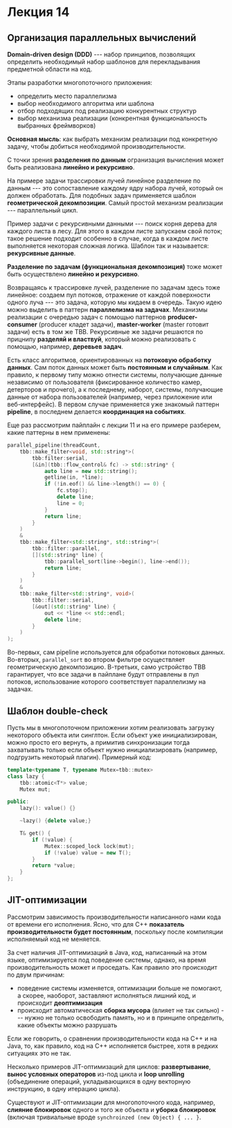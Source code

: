 # Лекция 14

## Организация параллельных вычислений

**Domain-driven design (DDD)** --- набор принципов, позволящих определить необходимый набор шаблонов для перекладывания предметной области на код.

Этапы разработки многопоточного приложения:
- определить место параллелизма
- выбор необходимого алгоритма или шаблона
- отбор подходящих под реализацию конкурентных структур
- выбор механизма реализации (конкрентная функциональность выбранных фреймворков)

**Основная мысль**: как выбрать механизм реализации под конкретную задачу, чтобы добиться необходимой производительности.

С точки зрения **разделения по данным** огранизация вычисления может быть реализована **линейно и рекурсивно**.

На примере задачи трассировки лучей линейное разделение по данным --- это сопоставление каждому ядру набора лучей, который он должен обработать. Для подобных задач применяется шаблон **геометрической декомпозиции**. Самый простой механизм реализации --- параллельный цикл.

Пример задачи с рекурсивными данными --- поиск корня дерева для каждого листа в лесу. Для этого в каждом листе запускаем свой поток; такое решение подходит особенно в случае, когда в каждом листе выполняется некоторая сложная логика. Шаблон так и называется: **рекурсивные данные**.

**Разделение по задачам (функциональная декомпозиция)** тоже может быть осуществлено **линейно и рекурсивно**.

Возвращаясь к трассировке лучей, разделение по задачам здесь тоже линейное: создаем пул потоков, отражение от каждой поверхности одного луча --- это задача, которую мы кидаем в очередь. Такую идею можно выделить в паттерн **параллелизма на задачах**. Механизмы реализации с очередью задач с помощью паттернов **producer-consumer** (producer кладет задачи), **master-worker** (master готовит задачи) есть в том же TBB. Рекурсивные же задачи решаются по прицнипу **разделяй и властвуй**, который можно реализовать с помощью, например, **деревьев задач**.

Есть класс алгоритмов, ориентированных на **потоковую обработку данных**. Сам поток данных может быть **постоянным и случайным**. Как правило, к первому типу можно отнести системы, получающие данные независимо от пользователя (фиксированное количество камер, детерторов и прочего), а к последнему, наборот, системы, получающие данные от набора пользователей (например, через приложение или веб-интерфейс). В первом случае применяется уже знакомый паттерн **pipeline**, в последнем делается **координация на событиях**.

Еще раз рассмотрим пайплайн с лекции 11 и на его примере разберем, какие паттерны в нем применены:

```c++
parallel_pipeline(threadCount,
	tbb::make_filter<void, std::string*>(
		tbb:filter:serial,
		[&in](tbb::flow_control& fc) -> std::string* {
			auto line = new std::string();
			getline(in, *line);
			if (!in.eof() && line->length() == 0) {
				fc.stop();
				delete line;
				line = 0;
			}
			return line;
		}
	)
	&
	tbb::make_filter<std::string*, std::string*>(
		tbb::filter::parallel,
		[](std::string* line) {
			tbb::parallel_sort(line->begin(), line->end());
			return line;
		}
	)
	&
	tbb::make_filter<std::string*, void>(
		tbb::filter::serial,
		[&out](std::string* line) {
			out << *line << std::endl;
			delete line;
		}
	)
);
```

Во-первых, сам pipeline используется для обработки потоковых данных. Во-вторых, `parallel_sort` во втором фильтре осуществляет геометрическую декомпозицию. В-третьих, само устройство TBB гарантирует, что все задачи в пайплане будут отправлены в пул потоков, использование которого соответствует параллелизму на задачах.

## Шаблон double-check

Пусть мы в многопоточном приложении хотим реализовать загрузку некоторого объекта или синглтон. Если объект уже инициализирован, можно просто его вернуть, а примитив синхронизации тогда захватывать только если объект нужно инициализировать (например, подгрузить некоторый плагин). Примерный код:

```c++
template<typename T, typename Mutex=tbb::mutex>
class lazy {
	tbb::atomic<T*> value;
	Mutex mut;

public:
	lazy(): value() {}

	~lazy() {delete value;}

	T& get() {
		if (!value) {
			Mutex::scoped_lock lock(mut);
			if (!value) value = new T();
		}
		return *value;
	}
};
```

## JIT-оптимизации

Рассмотрим зависимость производительности написанного нами кода от времени его исполнения. Ясно, что для C++ **показатель производительности будет постоянным**, поскольку после компиляции исполняемый код не меняется.

За счет наличия JIT-оптимизаций в Java, код, написанный на этом языке, оптимизируется под поведение системы, однако, на время производительность может и проседать. Как правило это происходит по двум причинам:

- поведение системы изменяется, оптимизации больше не помогают, а скорее, наоборот, заставляют исполняться лишний код, и происходит **деоптимизация**
- происходит автоматическая **сборка мусора** (влияет не так сильно) --- нужно не только освободить память, но и в принципе определить, какие объекты можно разрушать

Если же говорить, о сравнении производительности кода на C++ и на Java, то, как правило, код на C++ исполняется быстрее, хотя в редких ситуациях это не так.

Несколько примеров JIT-оптимизаций для циклов: **развертывание**, **вынос условных операторов** из-под цикла и **loop unrolling** (объединение операций, укладывающихся в одну векторную инструкцию, в одну итерацию цикла).

Существуют и JIT-оптимизации для многопоточного кода, например, **слияние блокировок** одного и того же объекта и **уборка блокировок** (включая тривиальные вроде `synchroinzed (new Object) { ... }`.
<!--stackedit_data:
eyJoaXN0b3J5IjpbMTM2OTU4ODE4OF19
-->

